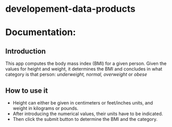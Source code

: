 developement-data-products
==========================

# Documentation:
  
## Introduction
This app computes the body mass index (BMI) for a given person. Given the values for height and weight, 
it determines the BMI and concludes in what category is that person: *underweight, normal, overweight* or *obese*

## How to use it
- Height can either be given in centimeters or feet/inches units, and weight in kilograms or pounds. 
- After introducing the numerical values, their units have to be indicated. 
- Then click the submit button to determine the BMI and the category.
